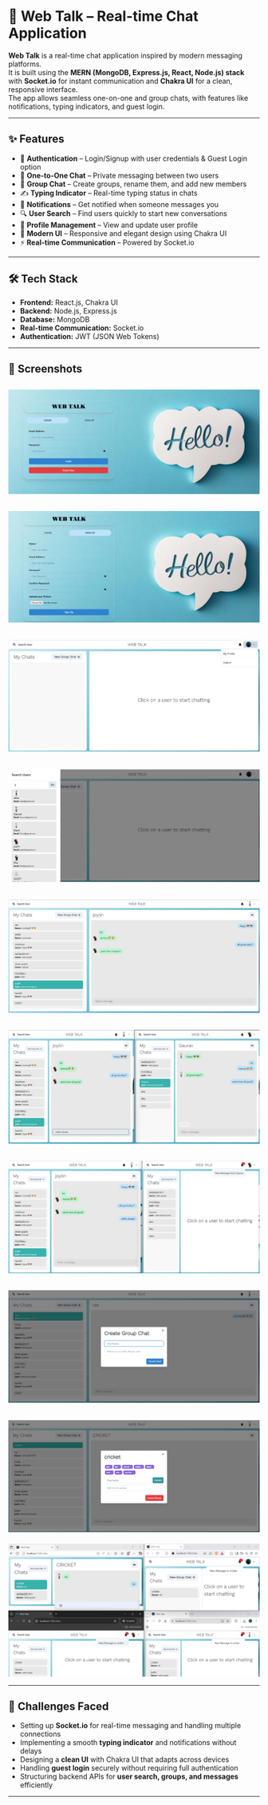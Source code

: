 # 💬 Web Talk – Real-time Chat Application

**Web Talk** is a real-time chat application inspired by modern messaging platforms.  
It is built using the **MERN (MongoDB, Express.js, React, Node.js) stack** with **Socket.io** for instant communication and **Chakra UI** for a clean, responsive interface.  
The app allows seamless one-on-one and group chats, with features like notifications, typing indicators, and guest login.  

---

## ✨ Features
- 🔑 **Authentication** – Login/Signup with user credentials & Guest Login option  
- 💬 **One-to-One Chat** – Private messaging between two users  
- 👥 **Group Chat** – Create groups, rename them, and add new members  
- ✍️ **Typing Indicator** – Real-time typing status in chats  
- 🔔 **Notifications** – Get notified when someone messages you  
- 🔍 **User Search** – Find users quickly to start new conversations  
- 🙍 **Profile Management** – View and update user profile  
- 🎨 **Modern UI** – Responsive and elegant design using Chakra UI  
- ⚡ **Real-time Communication** – Powered by Socket.io  

---

## 🛠 Tech Stack
- **Frontend:** React.js, Chakra UI  
- **Backend:** Node.js, Express.js  
- **Database:** MongoDB  
- **Real-time Communication:** Socket.io  
- **Authentication:** JWT (JSON Web Tokens)  

---

## 📸 Screenshots

![image alt](https://github.com/gaurav152003/webtalk/blob/master/Screenshot%202025-05-20%20001823.png)
---
![image alt](https://github.com/gaurav152003/webtalk/blob/master/Screenshot%202025-05-20%20001834.png)
---
![image alt](https://github.com/gaurav152003/webtalk/blob/master/Screenshot%202025-05-20%20002347.png)
---
![image alt](https://github.com/gaurav152003/webtalk/blob/master/Screenshot%202025-05-20%20002423.png)
---
![image alt](https://github.com/gaurav152003/webtalk/blob/master/Screenshot%202025-05-20%20003949.png)
---
![image alt](https://github.com/gaurav152003/webtalk/blob/master/Screenshot%202025-05-20%20004218.png)
---
![image alt](https://github.com/gaurav152003/webtalk/blob/master/Screenshot%202025-05-20%20004305.png)
---
![image alt](https://github.com/gaurav152003/webtalk/blob/master/Screenshot%202025-05-20%20004420.png)
---
![image alt](https://github.com/gaurav152003/webtalk/blob/master/Screenshot%202025-05-20%20004628.png)
---
![image alt](https://github.com/gaurav152003/webtalk/blob/master/Screenshot%202025-05-20%20005354.png)

---
## 🧩 Challenges Faced
- Setting up **Socket.io** for real-time messaging and handling multiple connections  
- Implementing a smooth **typing indicator** and notifications without delays  
- Designing a **clean UI** with Chakra UI that adapts across devices  
- Handling **guest login** securely without requiring full authentication  
- Structuring backend APIs for **user search, groups, and messages** efficiently  

---

